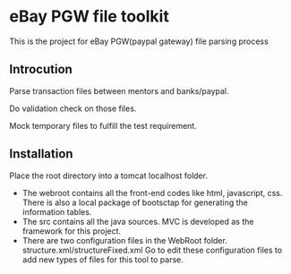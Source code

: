 # eBay PGW file toolkit

This is the project for eBay PGW(paypal gateway) file parsing process

## Introcution

Parse transaction files between mentors and banks/paypal.

Do validation check on those files.

Mock temporary files to fulfill the test requirement.

## Installation
Place the root directory into a tomcat localhost folder.
- The webroot contains all the front-end codes like html, javascript, css. There is also a local package of bootsctap for generating the information tables.
- The src contains all the java sources. MVC is developed as the framework for this project.
- There are two configuration files in the WebRoot folder. structure.xml/structureFixed.xml Go to edit these configuration files to add new types of files for this tool to parse.



